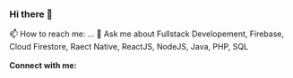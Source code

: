 ### Hi there 👋

<!--
**sid675/sid675** is a ✨ _special_ ✨ repository because its `README.md` (this file) appears on your GitHub profile.

Here are some ideas to get you started:

- 🔭 I’m currently working ...
- 🌱 I’m currently learning ...
- 👯 I’m looking to collaborate on ...
- 🤔 I’m looking for help with ...
- 📫 How to reach me: ...
- 😄 Pronouns: ...
- ⚡ Fun fact: ...
-->
<div>
    <text>
         📫 How to reach me: ...
      💬 Ask me about Fullstack Developement, Firebase, Cloud Firestore, Raect Native, ReactJS, NodeJS, Java, PHP, SQL
    </text>
</div>
<br>
<div>
  <text>
    <b>
    Connect with me: 
    </b>
  </text>
</div>
